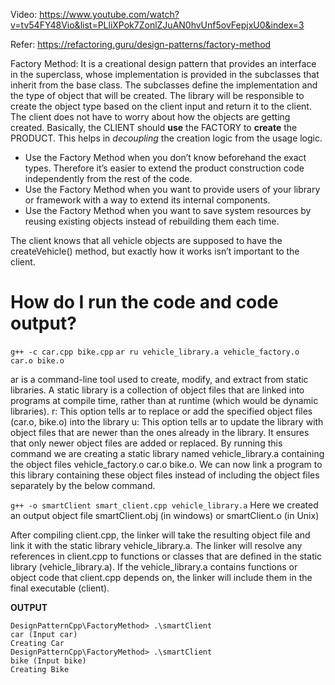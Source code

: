Video: https://www.youtube.com/watch?v=tv54FY48Vio&list=PLliXPok7ZonlZJuAN0hvUnf5ovFepjxU0&index=3

Refer: https://refactoring.guru/design-patterns/factory-method

Factory Method: It is a creational design pattern that provides an interface in the superclass, whose implementation is provided in the subclasses that inherit from the base class. The subclasses define the implementation and the type of object that will be created. The library will be responsible to create the object type based on the client input and return it to the client. The client does not have to worry about how the objects are getting created. Basically, the CLIENT should **use** the FACTORY to **create** the PRODUCT. This helps in *decoupling* the creation logic from the usage logic.

- Use the Factory Method when you don’t know beforehand the exact types. Therefore it’s easier to extend the product construction code independently from the rest of the code.
- Use the Factory Method when you want to provide users of your library or framework with a way to extend its internal components.
- Use the Factory Method when you want to save system resources by reusing existing objects instead of rebuilding them each time.

The client knows that all vehicle objects are supposed to have the createVehicle() method, but exactly how it works isn’t important to the client.


# How do I run the code and code output?
```g++ -c car.cpp bike.cpp```
```ar ru vehicle_library.a vehicle_factory.o car.o bike.o```

ar is a command-line tool used to create, modify, and extract from static libraries. A static library is a collection of object files that are linked into programs at compile time, rather than at runtime (which would be dynamic libraries).
r: This option tells ar to replace or add the specified object files (car.o, bike.o) into the library
u: This option tells ar to update the library with object files that are newer than the ones already in the library. It ensures that only newer object files are added or replaced.
By running this command we are creating a static library named vehicle_library.a containing the object files vehicle_factory.o car.o bike.o.
We can now link a program to this library containing these object files instead of including the object files separately by the below command.

```g++ -o smartClient smart_client.cpp vehicle_library.a```
Here we created an output object file smartClient.obj (in windows) or smartClient.o (in Unix) 

After compiling client.cpp, the linker will take the resulting object file and link it with the static library vehicle_library.a.
The linker will resolve any references in client.cpp to functions or classes that are defined in the static library (vehicle_library.a).
If the vehicle_library.a contains functions or object code that client.cpp depends on, the linker will include them in the final executable (client).

**OUTPUT**
```
DesignPatternCpp\FactoryMethod> .\smartClient
car (Input car)
Creating Car
DesignPatternCpp\FactoryMethod> .\smartClient
bike (Input bike)
Creating Bike
```